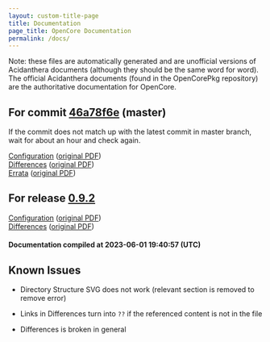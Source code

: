 ```yaml
---
layout: custom-title-page
title: Documentation
page_title: OpenCore Documentation
permalink: /docs/
---
```

Note: these files are automatically generated and are unofficial versions of Acidanthera documents (although they should be the same word for word). The official Acidanthera documents (found in the OpenCorePkg repository) are the authoritative documentation for OpenCore.

## For commit [46a78f6e](https://github.com/acidanthera/OpenCorePkg/tree/46a78f6e63f2a6856b2e119c2345e53a9cb372b6) (master)

If the commit does not match up with the latest commit in master branch, wait for about an hour and check again.

[Configuration](latest/Configuration.html) ([original PDF](https://github.com/acidanthera/OpenCorePkg/blob/46a78f6e63f2a6856b2e119c2345e53a9cb372b6/Docs/Configuration.pdf))
<br>
[Differences](latest/Differences.html) ([original PDF](https://github.com/acidanthera/OpenCorePkg/blob/46a78f6e63f2a6856b2e119c2345e53a9cb372b6/Docs/Differences/Differences.pdf))
<br>
[Errata](latest/Errata.html) ([original PDF](https://github.com/acidanthera/OpenCorePkg/blob/46a78f6e63f2a6856b2e119c2345e53a9cb372b6/Docs/Errata/Errata.pdf))

## For release [0.9.2](https://github.com/acidanthera/OpenCorePkg/tree/0.9.2)

[Configuration](release/Configuration.html) ([original PDF](https://github.com/acidanthera/OpenCorePkg/blob/0.9.2/Docs/Configuration.pdf))
<br>
[Differences](release/Differences.html) ([original PDF](https://github.com/acidanthera/OpenCorePkg/blob/0.9.2/Docs/Differences/Differences.pdf))

#### Documentation compiled at 2023-06-01 19:40:57 (UTC)

## Known Issues

* Directory Structure SVG does not work (relevant section is removed to remove error)

* Links in Differences turn into `??` if the referenced content is not in the file

* Differences is broken in general
